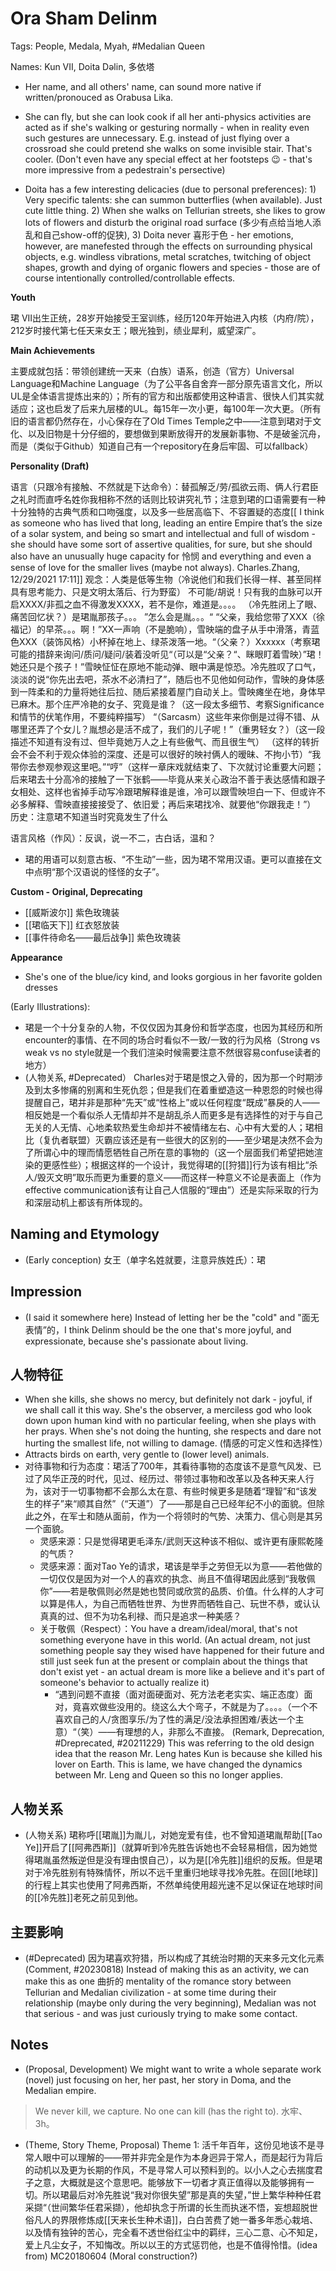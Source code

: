# Ora Sham Delinm

Tags: People, Medala, Myah, #Medalian Queen

Names: Kun VII, Doita Dəlin, 多依塔

* Her name, and all others' name, can sound more native if written/pronouced as Orabusa Lika.
* She can fly, but she can look cook if all her anti-physics activities are acted as if she's walking or gesturing normally - when in reality even such gestures are unnecessary. E.g. instead of just flying over a crossroad she could pretend she walks on some invisible stair. That's cooler. (Don't even have any special effect at her footsteps 😉 - that's more impressive from a pedestrain's persective)

* Doita has a few interesting delicacies (due to personal preferences): 1) Very specific talents: she can summon butterflies (when available). Just cute little thing. 2) When she walks on Tellurian streets, she likes to grow lots of flowers and disturb the original road surface (多少有点给当地人添乱和自己show-off的促狭), 3) Doita never 喜形于色 - her emotions, however, are manefested through the effects on surrounding physical objects, e.g. windless vibrations, metal scratches, twitching of object shapes, growth and dying of organic flowers and species - those are of course intentionally controlled/controllable effects.

**Youth**

珺 VII出生正统，28岁开始接受王室训练，经历120年开始进入内核（内府/院），212岁时接代第七任天来女王；眼光独到，绩业犀利，威望深广。

**Main Achievements**

主要成就包括：带领创建统一天来（白族）语系，创造（官方）Universal Language和Machine Language（为了公平各自舍弃一部分原先语言文化，所以UL是全体语言提炼出来的）；所有的官方和出版都使用这种语言、很快人们其实就适应；这也启发了后来九层楼的UL。每15年一次小更，每100年一次大更。（所有旧的语言都仍然存在，小心保存在了Old Times Temple之中——注意到珺对于文化、以及旧物是十分仔细的，要想做到果断放得开的发展新事物、不是破釜沉舟，而是（类似于Github）知道自己有一个repository在身后牢固、可以fallback）

**Personality (Draft)**

语言（只跟冷有接触、不然就是下达命令）：替孤解乏/劳/孤欲云雨、俩人行君臣之礼时而直呼名姓你我相称不然的话则比较讲究礼节；注意到珺的口语需要有一种十分独特的古典气质和口吻强度，以及多一些居高临下、不容置疑的态度[[ I think as someone who has lived that long, leading an entire Empire that’s the size of a solar system, and being so smart and intellectual and full of wisdom - she should have some sort of assertive qualities, for sure, but she should also have an unusually huge capacity for 怜悯 and everything and even a sense of love for the smaller lives (maybe not always).
Charles.Zhang, 12/29/2021 17:11]]
观念：人类是低等生物（冷说他们和我们长得一样、甚至同样具有思考能力、只是文明太落后、行为野蛮）
不可能/胡说！只有我的血脉可以开启XXXX/非孤之血不得激发XXXX，若不是你，难道是。。。。
（冷先胜闭上了眼、痛苦回忆状？）是珺胤那孩子。。。
”怎么会是胤。。。“
“父亲，我给您带了XXX（徐福记）的早茶。。。啊！”XX一声响（不是脆响），雪映端的盘子从手中滑落，青蓝色XXX（装饰风格）小杯掉在地上、绿茶泼落一地。“（父亲？）Xxxxxx（考察珺可能的措辞来询问/质问/疑问/装着没听见“（可以是“父亲？“、眯眼盯着雪映）”珺！她还只是个孩子！”雪映怔怔在原地不能动弹、眼中满是惊恐。冷先胜叹了口气，淡淡的说“你先出去吧，茶水不必清扫了”，随后也不见他如何动作，雪映的身体感到一阵柔和的力量将她往后拉、随后紧接着屋门自动关上。雪映瘫坐在地，身体早已麻木。那个庄严冷艳的女子、究竟是谁？（这一段太多细节、考察Significance和情节的伏笔作用，不要纯粹描写）
“（Sarcasm）这些年来你倒是过得不错、从哪里还弄了个女儿？胤想必是活不成了，我们的儿子呢！”（重男轻女？）（这一段描述不知道有没有过、但毕竟她万人之上有些傲气、而且很生气）
（这样的转折会不会不利于观众体验的深度、还是可以很好的映衬俩人的暧昧、不拘小节）“我带你去参观参观这里吧。”“哼”（这样一章床戏就结束了、下次就讨论重要大问题；后来珺去十分高冷的接触了一下张鹤——毕竟从来关心政治不善于表达感情和跟子女相处、这样也省掉手动写冷跟珺解释谁是谁，冷可以跟雪映坦白一下、但或许不必多解释、雪映直接接接受了、依旧爱；再后来珺找冷、就要他“你跟我走！”）
历史：注意珺不知道当时究竟发生了什么


语言风格（作风）：反讽，说一不二，古白话，温和？


* 珺的用语可以刻意古板、“不生动”一些，因为珺不常用汉语。更可以直接在文中点明“那个汉语说的怪怪的女子”。

**Custom - Original, Deprecating**

* [[威斯波尔]] 紫色玫瑰装
* [[珺临天下]] 红衣怒放装
* [[事件待命名——最后战争]] 紫色玫瑰装

**Appearance**

* She's one of the blue/icy kind, and looks gorgious in her favorite golden dresses <!--Different from our original dream with that fancy red dress-->

(Early Illustrations):

* 珺是一个十分复杂的人物，不仅仅因为其身份和哲学态度，也因为其经历和所encounter的事情、在不同的场合时看似不一致/一致的行为风格（Strong vs weak vs no style就是一个我们渲染时候需要注意不然很容易confuse读者的地方）
* (人物关系, #Deprecated） Charles对于珺是恨之入骨的，因为那一个时期涉及到太多惨痛的别离和生死仇怨；但是我们在着重塑造这一种恩怨的时候也得提醒自己，珺并非是那种“先天”或“性格上”或以任何程度“既成”暴戾的人——相反她是一个看似杀人无情却并不是胡乱杀人而更多是有选择性的对于与自己无关的人无情、心地柔软热爱生命却并不被情绪左右、心中有大爱的人；珺相比（复仇者联盟）灭霸应该还是有一些很大的区别的——至少珺是决然不会为了所谓心中的理而情愿牺牲自己所在意的事物的（这一个层面我们希望把她渲染的更感性些）；根据这样的一个设计，我觉得珺的[[狩猎]]行为该有相比“杀人/毁灭文明”取乐而更为重要的意义——而这样一种意义不论是表面上（作为effective communication该有让自己人信服的“理由”）还是实际采取的行为和深层动机上都该有所体现的。

## Naming and Etymology

* (Early conception) 女王（单字名姓就要，注意异族姓氏）：珺

## Impression

* (I said it somewhere here) Instead of letting her be the "cold" and "面无表情”的，I think Delinm should be the one that's more joyful, and expressionate, because she's passionate about living.

## 人物特征

* When she kills, she shows no mercy, but definitely not dark - joyful, if we shall call it this way. She's the observer, a merciless god who look down upon human kind with no particular feeling, when she plays with her prays. When she's not doing the hunting, she respects and dare not hurting the smallest life, not willing to damage. (情感的可定义性和选择性）
* Attracts birds on earth, very gentle to (lower level) animals.
* 对待事物和行为态度：珺活了700年，其看待事物的态度该不是意气风发、已过了风华正茂的时代，见过、经历过、带领过事物和改革以及各种天来人行为，该对于一切事物都不会那么太在意、有些时候更多是随着“理智”和“该发生的样子”来“顺其自然”（“天道”）了——那是自己已经年纪不小的面貌。但除此之外，在军士和随从面前，作为一个将领时的气势、决策力、信心则是其另一个面貌。
    * 灵感来源：只是觉得珺更毛泽东/武则天这种该不相似、或许更有康熙乾隆的气质？
    * 灵感来源：面对Tao Ye的请求，珺该是举手之劳但无以为意——若他做的一切仅仅是因为对一个人的喜欢的执念、尚且不值得珺因此感到“我敬佩你”——若是敬佩则必然是她也赞同或欣赏的品质、价值。什么样的人才可以算是伟人，为自己而牺牲世界、为世界而牺牲自己、玩世不恭，或认认真真的过、但不为功名利禄、而只是追求一种美感？
    * 关于敬佩（Respect）：You have a dream/ideal/moral, that's not something everyone have in this world. (An actual dream, not just something people say they wised have happened for their future and still just seek fun at the present or complain about the things that don't exist yet - an actual dream is more like a believe and it's part of someone's behavior to actually realize it)
        * “遇到问题不直接（面对面硬面对、死方法老老实实、端正态度）面对，竟喜欢做些没用的。绕这么大个弯子，不就是为了。。。。（一个不喜欢自己的人/贪图享乐/为了性的满足/没法承担困难/表达一个主意）“（笑）——有理想的人，非那么不直接。 (Remark, Deprecation, #Dreprecated, #20211229) This was referring to the old design idea that the reason Mr. Leng hates Kun is because she killed his lover on Earth. This is lame, we have changed the dynamics between Mr. Leng and Queen so this no longer applies.

## 人物关系

* (人物关系) 珺称呼[[珺胤]]为胤儿，对她宠爱有佳，也不曾知道珺胤帮助[[Tao Ye]]开启了[[阿弗西斯]]（就算听到冷先胜告诉她也不会轻易相信，因为她觉得珺胤虽然叛逆但是没有理由恨自己），以为是[[冷先胜]]组织的反叛。但是珺对于冷先胜别有特殊情怀，所以不远千里重归地球寻找冷先胜。在回[[地球]]的行程上其实也使用了阿弗西斯，不然单纯使用超光速不足以保证在地球时间的[[冷先胜]]老死之前见到他。

## 主要影响

* (#Deprecated) 因为珺喜欢狩猎，所以构成了其统治时期的天来多元文化元素 <!--Notice as "hunting for cultural experience" goes, we have a modern word for that: it's called tourism. So (as the "original conception" goes), there is little point if torturing a civlization to exploit its culture.--> (Comment, #20230818) Instead of making this as an activity, we can make this as one 曲折的 mentality of the romance story between Tellurian and Medalian civilization - at some time during their relationship (maybe only during the very beginning), Medalian was not that serious - and was just curiously trying to make some contact.

## Notes

* (Proposal, Development) We might want to write a whole separate work (novel) just focusing on her, her past, her story in Doma, and the Medalian empire.

> We never kill, we capture.
> No one can kill (has the right to).
> 水牢、3h。

* (Theme, Story Theme, Proposal) Theme 1: 活千年百年，这份见地该不是寻常人眼中可以理解的——带并非完全是作为本身迥异于常人，而是起行为背后的动机以及更为长期的作风，不是寻常人可以预料到的。以小人之心去揣度君子之意，大概就是这个意思吧。能够放下一切者才真正值得以及能够拥有一切。所以珺最后对冷先胜说“我对你很失望”那是真的失望，”世上繁华种种任君采撷“（世间繁华任君采撷），他却执念于所谓的长生而执迷不悟，妄想超脱世俗凡人的界限修炼成[[天来长生种术语]]，白白苦费了她一番多年悉心栽培、以及情有独钟的苦心，完全看不透世俗红尘中的羁绊，三心二意、心不知足，爱上凡尘女子，不知悔改。所以以王的方式惩罚他，也是不值得怜惜。(idea from) MC20180604 (Moral construction?)